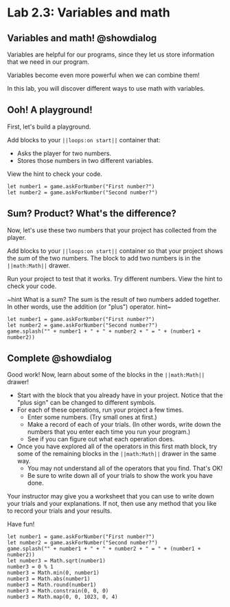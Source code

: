# Lab 2.3: Variables and math

## Variables and math! @showdialog

Variables are helpful for our programs,
since they let us store information that we need in our program.

Variables become even more powerful when we can combine them!

In this lab, you will discover different ways to use math with variables.

## Ooh! A playground!

First, let's build a playground.

Add blocks to your ``||loops:on start||`` container that:

-    Asks the player for two numbers.
-    Stores those numbers in two different variables.

View the hint to check your code.

```blocks
let number1 = game.askForNumber("First number?")
let number2 = game.askForNumber("Second number?")
```

## Sum? Product? What's the difference?

Now, let's use these two numbers that your project has collected from the player.

Add blocks to your ``||loops:on start||`` container so that your project
shows the *sum* of the two numbers. The block to add two numbers is in the
``||math:Math||`` drawer.

Run your project to test that it works. Try different numbers.
View the hint to check your code.

~hint What is a sum?
The sum is the result of two numbers added together. In other words,
use the addition (or "plus") operator.
hint~

```blocks
let number1 = game.askForNumber("First number?")
let number2 = game.askForNumber("Second number?")
game.splash("" + number1 + " + " + number2 + " = " + (number1 + number2))
```

## Complete @showdialog

Good work! Now, learn about some of the blocks in the ``||math:Math||`` drawer!

-    Start with the block that you already have in your project.
Notice that the "plus sign" can be changed to different symbols.
-    For each of these operations, run your project a few times.
     -    Enter some numbers. (Try small ones at first.)
     -    Make a record of each of your trials.
          (In other words, write down the numbers that you enter each time
          you run your program.)
     -    See if you can figure out what each operation does.
-    Once you have explored all of the operators in this first math block,
try some of the remaining blocks in the ``||math:Math||`` drawer
in the same way.
     -    You may not understand all of the operators that you find. That's OK!
     -    Be sure to write down all of your trials to show the work you have done.

Your instructor may give you a worksheet that you can use to write down
your trials and your explanations. If not, then use any method that you like
to record your trials and your results.

Have fun!

```ghost
let number1 = game.askForNumber("First number?")
let number2 = game.askForNumber("Second number?")
game.splash("" + number1 + " + " + number2 + " = " + (number1 + number2))
let number3 = Math.sqrt(number1)
number3 = 0 % 1
number3 = Math.min(0, number1)
number3 = Math.abs(number1)
number3 = Math.round(number1)
number3 = Math.constrain(0, 0, 0)
number3 = Math.map(0, 0, 1023, 0, 4)
```
